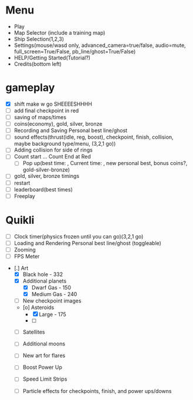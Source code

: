 # Menu
- Play
- Map Selector (include a training map)
- Ship Selection(1,2,3)
- Settings(mouse/wasd only, advanced_camera=true/false, audio=mute, full_screen=True/False, pb_line/ghost=True/False)
- HELP/Getting Started(Tutorial?)
- Credits(bottom left)

# gameplay
* [x] shift make w go SHEEEESHHHH
* [ ] add final checkpoint in red
* [ ] saving of maps/times
* [ ] coins(economy), gold, silver, bronze
* [ ] Recording and Saving Personal best line/ghost
* [ ] sound effects(thrust(idle, reg, boost), checkpoint, finish, collision, maybe background type/menu, (3,2,1 go))
* [ ] Adding collision for side of rings
* [ ] Count start ... Count End at Red
  * [ ] Pop up(best time: , Current time: , new personal best, bonus coins?, gold-silver-bronze)
* [ ] gold, silver, bronze timings 
* [ ] restart
* [ ] leaderboard(best times)
* [ ] Freeplay

# Quikli

* [ ] Clock timer(physics frozen until you can go)(3,2,1 go)
* [ ] Loading and Rendering Personal best line/ghost (toggleable)
* [ ] Zooming
* [ ] FPS Meter
* [.] Art
    * [X] Black hole - 332
    * [X] Additional planets
        * [X] Dwarf Gas - 150
        * [X] Medium Gas - 240
    * [ ] New checkpoint images
    * [o] Asteroids
        * [X] Large - 175
        * [ ] 
    * [ ] Satellites
    * [ ] Additional moons
    * [ ] New art for flares
    * [ ] Boost Power Up
    * [ ] Speed Limit Strips
    * [ ] Particle effects for checkpoints, finish, and power ups/downs

